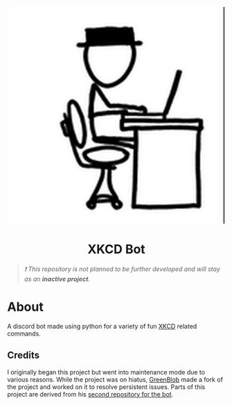 <p align="center">
    <img src="icon.png" height="500"/>
</p>

<center><h1>XKCD Bot</h1></center>

> *❗ This repository is not planned to be further developed and will stay as an **inactive project**.* 

# About

A discord bot made using python for a variety of fun [XKCD](https://xkcd.com/) related commands.

## Credits

I originally began this project but went into maintenance mode due to various reasons. While the project was on hiatus, [GreenBlob](https://replit.com/@lightboxfacts) made a fork of the project and worked on it to resolve persistent issues. Parts of this project are derived from his [second repository for the bot](https://replit.com/@lightboxfacts/XKCD-Bot2).